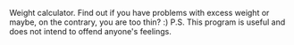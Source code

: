 Weight calculator. Find out if you have problems with excess weight or maybe, on the contrary, you are too thin? :)
P.S. This program is useful and does not intend to offend anyone's feelings.
